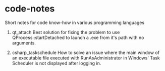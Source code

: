 # code-notes
Short notes for code know-how in various programming languages

1. qt_attach
Best solution for fixing the problem to use QProcess::startDetached to launch a .exe from it's path with no arguments.

2. csharp_taskschedule
How to solve an issue where the main window of an executable file executed with RunAsAdministrator 
in Windows' Task Scheduler is not displayed after logging in.
